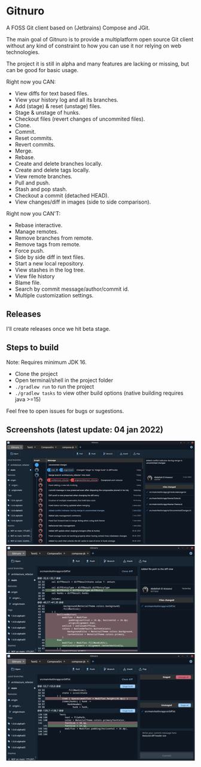 # Gitnuro

A FOSS Git client based on (Jetbrains) Compose and JGit.

The main goal of Gitnuro is to provide a multiplatform open source Git client without any kind of constraint to how you can use it nor relying on web technologies.

The project it is still in alpha and many features are lacking or missing, but can be good for basic usage. 

Right now you CAN:

- View diffs for text based files.
- View your history log and all its branches.
- Add (stage) & reset (unstage) files.
- Stage & unstage of hunks.
- Checkout files (revert changes of uncommited files).
- Clone.
- Commit.
- Reset commits.
- Revert commits.
- Merge.
- Rebase.
- Create and delete branches locally.
- Create and delete tags locally.
- View remote branches.
- Pull and push.
- Stash and pop stash.
- Checkout a commit (detached HEAD).
- View changes/diff in images (side to side comparison).

Right now you CAN'T:

- Rebase interactive.
- Manage remotes.
- Remove branches from remote.
- Remove tags from remote.
- Force push.
- Side by side diff in text files.
- Start a new local repository.
- View stashes in the log tree.
- View file history
- Blame file.
- Search by commit message/author/commit id.
- Multiple customization settings.

## Releases

I'll create releases once we hit beta stage.


## Steps to build

Note: Requires minimum JDK 16.

- Clone the project
- Open terminal/shell in the project folder
- `./gradlew run` to run the project 
- `./gradlew tasks` to view other build options (native building requires java >=15)


Feel free to open issues for bugs or sugestions.

## Screenshots (latest update: 04 jan 2022)
![Example 1](/res/img/gitnuro_example_1.png)
![Example 2](/res/img/gitnuro_example_2.png)
![Example 3](/res/img/gitnuro_example_3.png)
